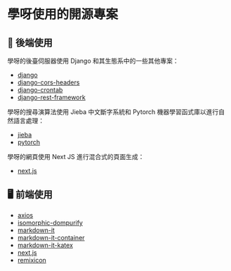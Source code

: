 # 學呀使用的開源專案

## 🦄 後端使用
 
學呀的後臺伺服器使用 Django 和其生態系中的一些其他專案：

- [django](https://github.com/django/django)
- [django-cors-headers](https://github.com/adamchainz/django-cors-headers)
- [django-crontab](https://github.com/kraiz/django-crontab)
- [django-rest-framework](https://github.com/encode/django-rest-framework)

學呀的搜尋演算法使用 Jieba 中文斷字系統和 Pytorch 機器學習函式庫以進行自然語言處理：

- [jieba](https://github.com/fxsjy/jieba)
- [pytorch](https://github.com/pytorch/pytorch)

學呀的網頁使用 Next JS 進行混合式的頁面生成：

- [next.js](https://github.com/vercel/next.js/)

## 🖥️ 前端使用

- [axios](https://github.com/axios/axios)
- [isomorphic-dompurify](https://github.com/kkomelin/isomorphic-dompurify)
- [markdown-it](https://github.com/markdown-it/markdown-it)
- [markdown-it-container](https://github.com/markdown-it/markdown-it-container)
- [markdown-it-katex](https://github.com/waylonflinn/markdown-it-katex)
- [next.js](https://github.com/vercel/next.js/)
- [remixicon](https://github.com/Remix-Design/remixicon)